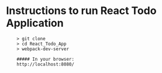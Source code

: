 # Instructions to run React Todo Application
```
	> git clone
	> cd React_Todo_App
	> webpack-dev-server

	##### In your browser:
	http://localhost:8080/
```
